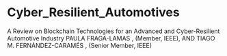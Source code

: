 # Cyber_Resilient_Automotives
A Review on Blockchain Technologies for an Advanced and Cyber-Resilient Automotive Industry 
PAULA FRAGA-LAMAS , (Member, IEEE), AND TIAGO M. FERNÁNDEZ-CARAMÉS , (Senior Member, IEEE)
